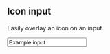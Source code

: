 ## Icon input

Easily overlay an icon on an input.


<div class="input-with-icon">
  <input type="text" value="Example input" class="form-control">
  <span class="icon icon-calendar"></span>
</div>

